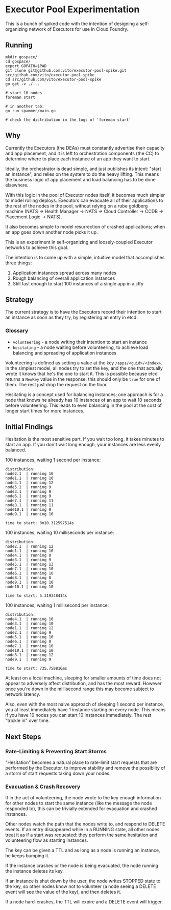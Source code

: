 # Executor Pool Experimentation

This is a bunch of spiked code with the intention of designing
a self-organizing network of Executors for use in Cloud Foundry.

## Running

```
mkdir gospace/
cd gospace/
export GOPATH=$PWD
git clone git@github.com:vito/executor-pool-spike.git src/github.com/vito/executor-pool-spike
cd src/github.com/vito/executor-pool-spike
go get -v ./...

# start 10 nodes
foreman start

# in another tab:
go run spammer/main.go

# check the distribution in the logs of 'foreman start'
```

## Why

Currently the Executors (the DEAs) must constantly advertise their capacity
and app placement, and it is left to orchestration components (the CC) to
determine where to place each instance of an app they want to start.

Ideally, the orchestrator is dead simple, and just publishes its intent:
"start an instance", and relies on the system to do the heavy lifting. This
means the business logic of app placement and load balancing has to be done
elsewhere.

With this logic in the pool of Executor nodes itself, it becomes much simpler
to model rolling deploys. Executors can evacuate all of their applications to
the rest of the nodes in the pool, without relying on a rube goldberg machine
(NATS -> Health Manager -> NATS -> Cloud Controller -> CCDB -> Placement Logic
-> NATS).

It also becomes simple to model resurrection of crashed applications; when an
app goes down another node picks it up.

This is an experiment in self-organizing and loosely-coupled
Executor networks to achieve this goal.

The intention is to come up with a simple, intuitive model that accomplishes
three things:

1. Application instances spread across many nodes
2. Rough balancing of overall application instances
3. Still fast enough to start 100 instances of a single app in a jiffy


## Strategy

The current strategy is to have the Executors record their intention to start
an instance as soon as they try, by registering an entry in etcd.

### Glossary

* `volunteering` - a node writing their intention to start an instance
* `hesitating` - a node waiting before volunteering, to achieve load balancing
  and spreading of application instances

Volunteering is defined as setting a value at the key `/apps/<guid>/<index>`.
In the simplest model, all nodes try to set the key, and the one that actually
wrote it knows that he's the one to start it. This is possible because etcd
returns a `NewKey` value in the response; this should only be `true` for one
of them. The rest just drop the request on the floor.

Hesitating is a concept used for balancing instances; one approach is for
a node that knows he already has 10 instances of an app to wait 10 seconds
before volunteering. This leads to even balancing in the pool at the cost of
longer start times for more instances.


## Initial Findings

Hesitation is the most sensitive part. If you wait too long, it takes minutes
to start an app. If you don't wait long enough, your instances are less evenly
balanced.

100 instances, waiting 1 second per instance:

```
distribution:
node2.1  | running 10
node1.1  | running 10
node4.1  | running 12
node5.1  | running 9
node3.1  | running 9
node6.1  | running 9
node7.1  | running 11
node8.1  | running 11
node10.1 | running 9
node9.1  | running 10

time to start: 8m10.312597514s
```

100 instances, waiting 10 milliseconds per instance:

```
distribution:
node2.1  | running 12
node1.1  | running 10
node4.1  | running 8
node3.1  | running 9
node5.1  | running 13
node7.1  | running 10
node6.1  | running 10
node8.1  | running 8
node9.1  | running 10
node10.1 | running 10

time to start: 5.319348414s
```

100 instances, waiting 1 millisecond per instance:

```
distribution:
node4.1  | running 10
node3.1  | running 10
node1.1  | running 12
node2.1  | running 9
node5.1  | running 10
node6.1  | running 8
node7.1  | running 10
node10.1 | running 10
node8.1  | running 12
node9.1  | running 9

time to start: 735.750816ms
```

At least on a local machine, sleeping for smaller amounts of time does not
appear to adversely affect distribution, and has the most reward. However
once you're down in the millisecond range this may become subject to network
latency.

Also, even with the most naive approach of sleeping 1 second per instance, you
at least immediately have 1 instance starting on every node. This means if you
have 10 nodes you can start 10 instances immediately. The rest "trickle in"
over time.


## Next Steps

### Rate-Limiting & Preventing Start Storms

"Hesitation" becomes a natural place to rate-limit start requests that are
performed by the Executor, to improve stability and remove the possiblity of
a storm of start requests taking down your nodes.

### Evacuation & Crash Recovery

If in the act of volunteering, the node wrote to the key enough information
for other nodes to start the same instance (like the message the node
responded to), this can be trivially extended for evacuation and crashed
instances.

Other nodes watch the path that the nodes write to, and respond to DELETE
events. If an entry disappeared while in a RUNNING state, all other nodes
treat it as if a start was requested: they perform the same hesitation and
volunteering flow as starting instances.

The key can be given a TTL and as long as a node is running an instance, he
keeps bumping it.

If the instance crashes or the node is being evacuated, the node running the
instance deletes its key.

If an instance is shut down by the user, the node writes STOPPED state to the
key, so other nodes know not to volunteer (a node seeing a DELETE event will
see the value of the key), and then deletes it.

If a node hard-crashes, the TTL will expire and a DELETE event will trigger.
